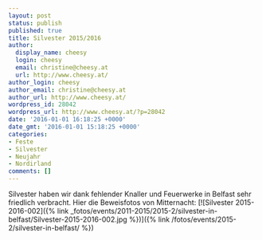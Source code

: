 ```yaml
---
layout: post
status: publish
published: true
title: Silvester 2015/2016
author:
  display_name: cheesy
  login: cheesy
  email: christine@cheesy.at
  url: http://www.cheesy.at/
author_login: cheesy
author_email: christine@cheesy.at
author_url: http://www.cheesy.at/
wordpress_id: 28042
wordpress_url: http://www.cheesy.at/?p=28042
date: '2016-01-01 16:18:25 +0000'
date_gmt: '2016-01-01 15:18:25 +0000'
categories:
- Feste
- Silvester
- Neujahr
- Nordirland
comments: []
---
```

Silvester haben wir dank fehlender Knaller und Feuerwerke in Belfast sehr friedlich verbracht. Hier die Beweisfotos von Mitternacht:
[![Silvester 2015-2016-002]({% link _fotos/events/2011-2015/2015-2/silvester-in-belfast/Silvester-2015-2016-002.jpg %})]({% link /fotos/events/2015-2/silvester-in-belfast/ %})
